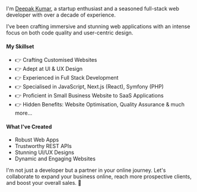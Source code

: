 I'm [Deepak Kumar](https://kumardeepak.me), a startup enthusiast and a seasoned full-stack web developer with over a decade of experience.

I’ve been crafting immersive and stunning web applications with an intense focus on both code quality and user-centric design.

#### My Skillset
- 👉 Crafting Customised Websites
- 👉 Adept at UI & UX Design
- 👉 Experienced in Full Stack Development
- 👉 Specialised in JavaScript, Next.js (React), Symfony (PHP)
- 👉 Proficient in Small Business Website to SaaS Applications
- 👉 Hidden Benefits: Website Optimisation, Quality Assurance & much more...

#### What I've Created
- Robust Web Apps
- Trustworthy REST APIs
- Stunning UI/UX Designs
- Dynamic and Engaging Websites

I'm not just a developer but a partner in your online journey. Let's collaborate to expand your business online, reach more prospective clients, and boost your overall sales. 🤩
